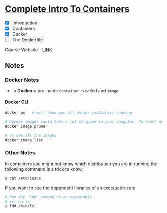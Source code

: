 # [Complete Intro To Containers](https://frontendmasters.com/courses/complete-intro-containers/introduction/)

- [X] Introduction
- [X] Containers
- [X] Docker
- [ ] The Dockerfile

Course Website - [LINK](https://btholt.github.io/complete-intro-to-containers/)

## Notes

### Docker Notes
* In **Docker** a pre-made `container` is called and `image`.

#### Docker CLI
```bash
docker ps   # will show you all docker containers running
```
```bash
# Docker images could take a lot of space in your computer. To clear some of those run:
docker image prune
```

```bash
# To see all the images
docker image list
```

### Other Notes
In containers you might not know which distribution you are in running the following command is a trick to know:
```bash
$ cat /etc/issue
```

If you want to see the dependent libraries of an executable run:
```bash
# Run the 'ldd' comand on an executable
# ex: on ls
$ ldd /bin/ls
```